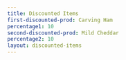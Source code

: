 ```yaml
---
title: Discounted Items
first-discounted-prod: Carving Ham
percentage1: 10
second-discounted-prod: Mild Cheddar
percentage2: 10
layout: discounted-items
---
```

